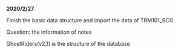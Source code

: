 **2020/2/27**. 

Finish the basic data structure and import the data of TRM101_BCG. 

Question: the information of notes


GhostRiders(v2.1) is the structure of the database
